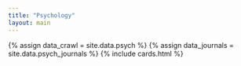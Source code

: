 ```yaml
---
title: "Psychology"
layout: main
---
```


{% assign data_crawl = site.data.psych %} 
{% assign data_journals = site.data.psych_journals %} 
{% include cards.html %}


